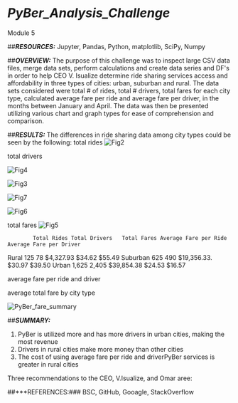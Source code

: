 # ***PyBer_Analysis_Challenge***
Module 5

##***RESOURCES:***
Jupyter, Pandas, Python, matplotlib, SciPy, Numpy

##***OVERVIEW:***
The purpose of this challenge was to inspect large CSV data files, merge data sets, perform calculations and create data series and DF's in order to help CEO V. Isualize determine ride sharing services access and affordability in three types of cities: urban, suburban and rural. The data sets considered were total # of rides, total # drivers, total fares for each city type, calculated average fare per ride and average fare per driver, in the months between January and April. The data was then be presented utilizing various chart and graph types for ease of comprehension and comparison.

##***RESULTS:***
The differences in ride sharing data among city types could be seen by the following:
total rides
![Fig2](https://user-images.githubusercontent.com/90135381/144482830-37d1de22-3d3d-4ce3-8d5f-2e1eb55c75ae.png)




total drivers

![Fig4](https://user-images.githubusercontent.com/90135381/144482940-a4e12a72-a297-461d-a163-4f7540a92d1a.png)


![Fig3](https://user-images.githubusercontent.com/90135381/144482971-b551d2b3-3008-4eeb-8eb2-b0955391b3e6.png)

![Fig7](https://user-images.githubusercontent.com/90135381/144482421-13928bbd-3a16-4d88-8eef-568bd059d5a4.png)

![Fig6](https://user-images.githubusercontent.com/90135381/144482659-e0ef11e2-62ff-4df0-bbae-c6ea60317746.png)



total fares
![Fig5](https://user-images.githubusercontent.com/90135381/144482489-7aab1ab7-7ac2-47cb-9815-2077612f87d0.png)


	        Total Rides	Total Drivers	Total Fares	Average Fare per Ride	Average Fare per Driver
Rural	            125	           78	  $4,327.93	               $34.62	                 $55.49
Suburban	        625	          490	 $19,356.33.             	 $30.97	                 $39.50
Urban	           1,625	      2,405	 $39,854.38	               $24.53	                 $16.57


average fare per ride and driver

average total fare by city type

![PyBer_fare_summary](https://user-images.githubusercontent.com/90135381/144482116-3242a8c7-ebb1-4842-a407-d246cc4c80d2.png)


##***SUMMARY:***

1. PyBer is utilized more and has more drivers in urban cities, making the most revenue
2. Drivers in rural cities make more money than other cities
3. The cost of using average fare per ride and driverPyBer services is greater in rural cities

Three recommendations to the CEO, V.Isualize, and Omar aree:






##***REFERENCES:### BSC, GitHub, Gooagle, StackOverflow
